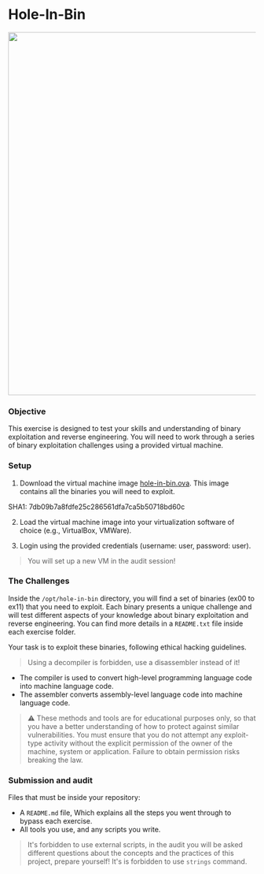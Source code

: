 # Hole-In-Bin

<center>
<img src="./pictures/meme.png?raw=true" style = "width: 600px !important; height: 737px !important;"/>
</center>

### Objective

This exercise is designed to test your skills and understanding of binary exploitation and reverse engineering. You will need to work through a series of binary exploitation challenges using a provided virtual machine.

### Setup

1. Download the virtual machine image [hole-in-bin.ova](https://assets.01-edu.org/cybersecurity/hole-in-bin/hole-in-bin.ova). This image contains all the binaries you will need to exploit.

SHA1: 7db09b7a8fdfe25c286561dfa7ca5b50718bd60c

2. Load the virtual machine image into your virtualization software of choice (e.g., VirtualBox, VMWare).

3. Login using the provided credentials (username: user, password: user).

> You will set up a new VM in the audit session!

### The Challenges

Inside the `/opt/hole-in-bin` directory, you will find a set of binaries (ex00 to ex11) that you need to exploit. Each binary presents a unique challenge and will test different aspects of your knowledge about binary exploitation and reverse engineering.
You can find more details in a `README.txt` file inside each exercise folder.

Your task is to exploit these binaries, following ethical hacking guidelines.

> Using a decompiler is forbidden, use a disassembler instead of it!

- The compiler is used to convert high-level programming language code into machine language code.
- The assembler converts assembly-level language code into machine language code.

> ⚠️ These methods and tools are for educational purposes only, so that you have a better understanding of how to protect against similar vulnerabilities. You must ensure that you do not attempt any exploit-type activity without the explicit permission of the owner of the machine, system or application. Failure to obtain permission risks breaking the law.

### Submission and audit

Files that must be inside your repository:

- A `README.md` file, Which explains all the steps you went through to bypass each exercise.
- All tools you use, and any scripts you write.

> It's forbidden to use external scripts, in the audit you will be asked different questions about the concepts and the practices of this project, prepare yourself!
> It's is forbidden to use `strings` command.
